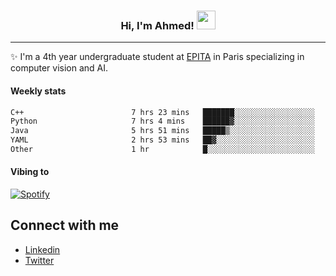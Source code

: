 <!-- Heading -->
<h3 align="center"> Hi, I'm Ahmed! <img src = "https://raw.githubusercontent.com/MartinHeinz/MartinHeinz/master/wave.gif" width = 30px></h3>

<!-- About section -->
---
✨ I'm a 4th year undergraduate student at <a href="https://www.epita.fr/en/">EPITA</a> in Paris specializing in computer vision and AI.

<h4 align ="left"> Weekly stats </h4>

<!--START_SECTION:waka-->

```txt
C++                        7 hrs 23 mins   ███████░░░░░░░░░░░░░░░░░░   27.35 %
Python                     7 hrs 4 mins    ██████▓░░░░░░░░░░░░░░░░░░   26.18 %
Java                       5 hrs 51 mins   █████▒░░░░░░░░░░░░░░░░░░░   21.71 %
YAML                       2 hrs 53 mins   ██▓░░░░░░░░░░░░░░░░░░░░░░   10.71 %
Other                      1 hr            █░░░░░░░░░░░░░░░░░░░░░░░░   03.75 %
```

<!--END_SECTION:waka-->

<h4 align ="left">Vibing to</h4>

[![Spotify](https://novatorem-ten-lyart.vercel.app/api/spotify)](https://open.spotify.com/user/31knevkvll66tzc3gqtoi6ngjbre)

<!-- Connect section -->

## Connect with me
  * <a href="https://www.linkedin.com/in/ahmed-hassayoune">Linkedin</a>
  * <a href="https://twitter.com/Ahmedhassaaa">Twitter</a>

<!-- Connect section: END -->
